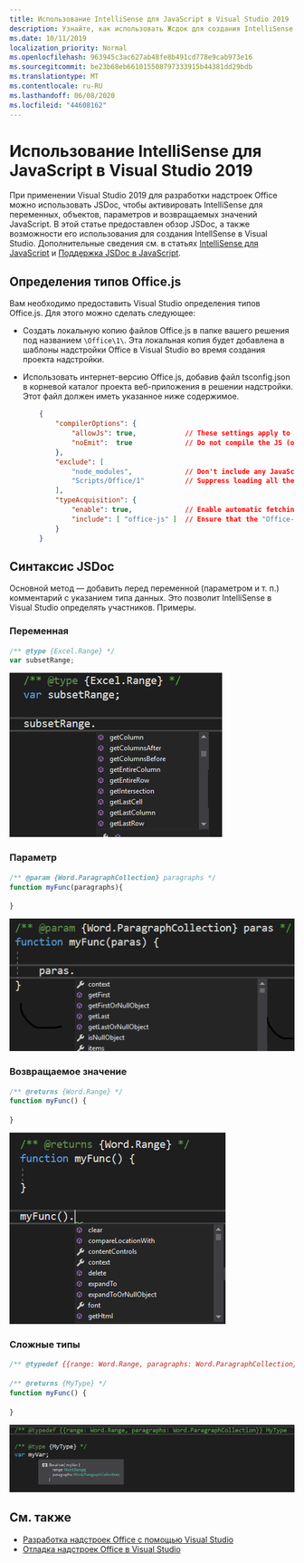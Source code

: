 ```yaml
---
title: Использование IntelliSense для JavaScript в Visual Studio 2019
description: Узнайте, как использовать Жсдок для создания IntelliSense для переменных JavaScript, объектов, параметров и возвращаемых значений.
ms.date: 10/11/2019
localization_priority: Normal
ms.openlocfilehash: 963945c3ac627ab48fe8b491cd778e9cab973e16
ms.sourcegitcommit: be23b68eb661015508797333915b44381dd29bdb
ms.translationtype: MT
ms.contentlocale: ru-RU
ms.lasthandoff: 06/08/2020
ms.locfileid: "44608162"
---
```

# <a name="get-javascript-intellisense-in-visual-studio-2019"></a>Использование IntelliSense для JavaScript в Visual Studio 2019

При применении Visual Studio 2019 для разработки надстроек Office можно использовать JSDoc, чтобы активировать IntelliSense для переменных, объектов, параметров и возвращаемых значений JavaScript. В этой статье предоставлен обзор JSDoc, а также возможности его использования для создания IntellSense в Visual Studio. Дополнительные сведения см. в статьях [IntelliSense для JavaScript](/visualstudio/ide/javascript-intellisense) и [Поддержка JSDoc в JavaScript](https://github.com/Microsoft/TypeScript/wiki/JsDoc-support-in-JavaScript). 

## <a name="officejs-type-definitions"></a>Определения типов Office.js

Вам необходимо предоставить Visual Studio определения типов Office.js. Для этого можно сделать следующее:

- Создать локальную копию файлов Office.js в папке вашего решения под названием `\Office\1\`. Эта локальная копия будет добавлена в шаблоны надстройки Office в Visual Studio во время создания проекта надстройки. 
- Использовать интернет-версию Office.js, добавив файл tsconfig.json в корневой каталог проекта веб-приложения в решении надстройки. Этот файл должен иметь указанное ниже содержимое.

    ```json
        {
            "compilerOptions": {
                "allowJs": true,            // These settings apply to JavaScript files also.
                "noEmit":  true             // Do not compile the JS (or TS) files in this project.
            },
            "exclude": [
                "node_modules",             // Don't include any JavaScript found under "node_modules".
                "Scripts/Office/1"          // Suppress loading all the JavaScript files from the Office NuGet package.
            ],
            "typeAcquisition": {
                "enable": true,             // Enable automatic fetching of type definitions for detected JavaScript libraries.
                "include": [ "office-js" ]  // Ensure that the "Office-js" type definition is fetched.
            }
        }
    ```

## <a name="jsdoc-syntax"></a>Синтаксис JSDoc

Основной метод — добавить перед переменной (параметром и т. п.) комментарий с указанием типа данных. Это позволит IntelliSense в Visual Studio определять участников. Примеры.

### <a name="variable"></a>Переменная

```js
/** @type {Excel.Range} */
var subsetRange;
```
![IntelliSense — переменная](../images/intellisense-vs17-var.png)

### <a name="parameter"></a>Параметр

```js
/** @param {Word.ParagraphCollection} paragraphs */
function myFunc(paragraphs){

}
```
![IntelliSense — параметр](../images/intellisense-vs17-param.png)

### <a name="return-value"></a>Возвращаемое значение

```js
/** @returns {Word.Range} */
function myFunc() {

}
```
![IntelliSense — возвращаемое значение](../images/intellisense-vs17-return.png)

### <a name="complex-types"></a>Сложные типы

```js
/** @typedef {{range: Word.Range, paragraphs: Word.ParagraphCollection}} MyType

/** @returns {MyType} */
function myFunc() {

}
```
![IntelliSense — сложный тип](../images/intellisense-vs17-complex-type.png)

## <a name="see-also"></a>См. также

- [Разработка надстроек Office с помощью Visual Studio](develop-add-ins-visual-studio.md)
- [Отладка надстроек Office в Visual Studio](debug-office-add-ins-in-visual-studio.md)
